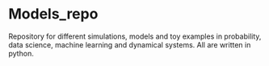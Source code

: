 # Models_repo
Repository for different simulations, models and toy examples in probability, data science, machine learning and dynamical systems.
All are written in python.
